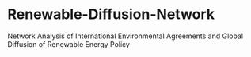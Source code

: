 # Renewable-Diffusion-Network
Network Analysis of International Environmental Agreements and Global Diffusion of Renewable Energy Policy
